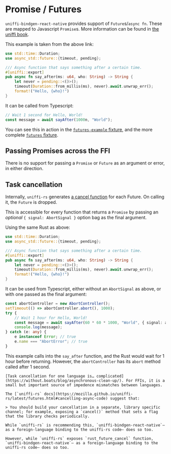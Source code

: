 # Promise / Futures

`uniffi-bindgen-react-native` provides support of `Future`s/`async fn`. These are mapped to Javascript `Promise`s. More information can be found in [the uniffi book](https://mozilla.github.io/uniffi-rs/latest/futures.html).

This example is taken from the above link:

```rust
use std::time::Duration;
use async_std::future::{timeout, pending};

/// Async function that says something after a certain time.
#[uniffi::export]
pub async fn say_after(ms: u64, who: String) -> String {
    let never = pending::<()>();
    timeout(Duration::from_millis(ms), never).await.unwrap_err();
    format!("Hello, {who}!")
}
```

It can be called from Typescript:

```typescript
// Wait 1 second for Hello, World!
const message = await sayAfter(1000n, "World");
```

You can see this in action in the [`futures-example` fixture](https://github.com/jhugman/uniffi-bindgen-react-native/tree/main/fixtures/futures-example/src), and the more complete [`futures` fixture](https://github.com/jhugman/uniffi-bindgen-react-native/tree/main/fixtures/futures).

## Passing Promises across the FFI

There is no support for passing a `Promise` or `Future` as an argument or error, in either direction.

## Task cancellation

Internally, `uniffi-rs` generates [a cancel function](https://docs.rs/uniffi/latest/uniffi/ffi/fn.rust_future_cancel.html) for each Future. On calling it, the `Future` is dropped.

This is accessible for every function that returns a `Promise` by passing an _optional_ `{ signal: AbortSignal }` option bag as the final argument.

Using the same Rust as above:

```rust
use std::time::Duration;
use async_std::future::{timeout, pending};

/// Async function that says something after a certain time.
#[uniffi::export]
pub async fn say_after(ms: u64, who: String) -> String {
    let never = pending::<()>();
    timeout(Duration::from_millis(ms), never).await.unwrap_err();
    format!("Hello, {who}!")
}
```

It can be used from Typescript, either without an `AbortSignal` as above, or with one passed as the final argument:

```typescript
const abortController = new AbortController();
setTimeout(() => abortController.abort(), 1000);
try {
    // Wait 1 hour for Hello, World!
    const message = await sayAfter(60 * 60 * 1000, "World", { signal: abortController.signal });
    console.log(message);
} catch (e: any) {
    e instanceof Error; // true
    e.name === "AbortError"; // true
}
```

This example calls into the `say_after` function, and the Rust would wait for 1 hour before returning. However, the `abortController` has its `abort` method called after 1 second.

```admonish warning
[Task cancellation for one language is… complicated](https://without.boats/blog/asynchronous-clean-up/). For FFIs, it is a small but important source of impedence mismatches between languages.

The [`uniffi-rs` docs](https://mozilla.github.io/uniffi-rs/latest/futures.html#cancelling-async-code) suggest that:

> You should build your cancellation in a separate, library specific channel; for example, exposing a `cancel()` method that sets a flag that the library checks periodically.

While `uniffi-rs` is recommending this, `uniffi-bindgen-react-native`— as a foreign-language binding to the uniffi-rs code— does so too.

However, while `uniffi-rs` exposes `rust_future_cancel` function, `uniffi-bindgen-react-native`— as a foreign-language binding to the uniffi-rs code— does so too.
```
